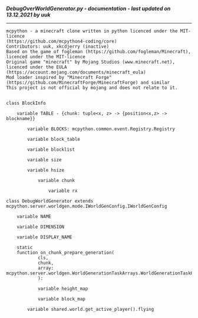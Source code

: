 ***DebugOverWorldGenerator.py - documentation - last updated on 13.12.2021 by uuk***
___

    mcpython - a minecraft clone written in python licenced under the MIT-licence 
    (https://github.com/mcpython4-coding/core)
    Contributors: uuk, xkcdjerry (inactive)
    Based on the game of fogleman (https://github.com/fogleman/Minecraft), licenced under the MIT-licence
    Original game "minecraft" by Mojang Studios (www.minecraft.net), licenced under the EULA
    (https://account.mojang.com/documents/minecraft_eula)
    Mod loader inspired by "Minecraft Forge" (https://github.com/MinecraftForge/MinecraftForge) and similar
    This project is not official by mojang and does not relate to it.


    class BlockInfo

        variable TABLE - {chunk: tuple<x, z> -> {position<x,z> -> blockname}}

            variable BLOCKS: mcpython.common.event.Registry.Registry

            variable block_table

            variable blocklist

            variable size

            variable hsize

                variable chunk

                    variable rx

    class DebugWorldGenerator extends  mcpython.server.worldgen.mode.IWorldGenConfig.IWorldGenConfig 

        variable NAME

        variable DIMENSION

        variable DISPLAY_NAME

        static
        function on_chunk_prepare_generation(
                cls,
                chunk,
                array: mcpython.server.worldgen.WorldGenerationTaskArrays.WorldGenerationTaskHandlerReference,
                ):

                variable height_map

                variable block_map

            variable shared.world.get_active_player().flying
